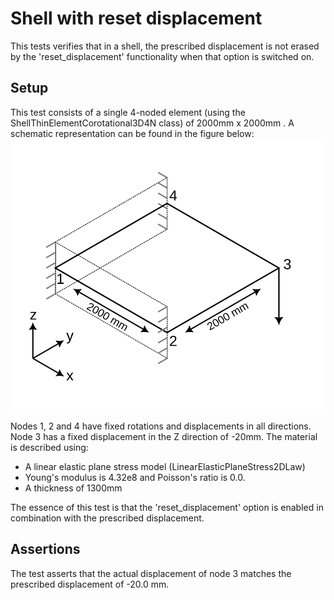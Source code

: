 # Shell with reset displacement

This tests verifies that in a shell, the prescribed displacement is not erased by the 'reset_displacement' functionality
when that option is switched on.

## Setup

This test consists of a single 4-noded element (using the ShellThinElementCorotational3D4N class) of 2000mm x 2000mm . A
schematic representation can be found in the figure below:
![MeshStructure](MeshStructure.svg)

Nodes 1, 2 and 4 have fixed rotations and displacements in all directions. Node 3 has a fixed displacement in the Z
direction of -20mm. The material is described using:

-   A linear elastic plane stress model (LinearElasticPlaneStress2DLaw)
-   Young's modulus is 4.32e8 and Poisson's ratio is 0.0.
-   A thickness of 1300mm

The essence of this test is that the 'reset_displacement' option is enabled in combination with the prescribed
displacement.

## Assertions

The test asserts that the actual displacement of node 3 matches the prescribed displacement of -20.0 mm. 